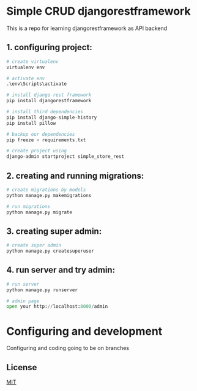 # Simple CRUD djangorestframework

This is a repo for learning djangorestframework as API backend

## 1. configuring project:

```python
# create virtualenv
virtualenv env

# activate env
.\env\Scripts\activate

# install django rest framework
pip install djangorestframework

# install third dependencies
pip install django-simple-history
pip install pillow

# backup our dependencies
pip freeze > requirements.txt

# create project using
django-admin startproject simple_store_rest
```

## 2. creating and running migrations:

```python
# create migrations by models
python manage.py makemigrations

# run migrations
python manage.py migrate
```

## 3. creating super admin:

```python
# create super admin
python manage.py createsuperuser
```

## 4. run server and try admin:

```python
# run server
python manage.py runserver

# admin page
open your http://localhost:8000/admin
```

# Configuring and development

Configuring and coding going to be on branches

## License
[MIT](https://choosealicense.com/licenses/mit/)